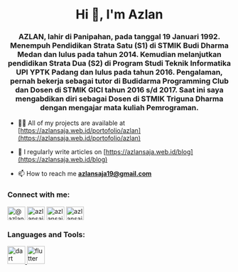 <h1 align="center">Hi 👋, I'm Azlan</h1>
<h3 align="center">AZLAN, lahir di Panipahan, pada tanggal 19 Januari 1992. Menempuh Pendidikan Strata Satu (S1) di STMIK Budi Dharma Medan dan lulus pada tahun 2014. Kemudian melanjutkan pendidikan Strata Dua (S2) di Program Studi Teknik Informatika UPI YPTK Padang dan lulus pada tahun 2016. Pengalaman, pernah bekerja sebagai tutor di Budidarma Programming Club dan Dosen di STMIK GICI tahun 2016 s/d 2017. Saat ini saya mengabdikan diri sebagai Dosen di STMIK Triguna Dharma dengan mengajar mata kuliah Pemrograman.</h3>

- 👨‍💻 All of my projects are available at [https://azlansaja.web.id/portofolio/azlan](https://azlansaja.web.id/portofolio/azlan)

- 📝 I regularly write articles on [https://azlansaja.web.id/blog](https://azlansaja.web.id/blog)

- 📫 How to reach me **azlansaja19@gmail.com**

<h3 align="left">Connect with me:</h3>
<p align="left">
<a href="https://twitter.com/@azlansaja" target="blank"><img align="center" src="https://raw.githubusercontent.com/rahuldkjain/github-profile-readme-generator/master/src/images/icons/Social/twitter.svg" alt="@azlansaja" height="30" width="40" /></a>
<a href="https://fb.com/azlansaja" target="blank"><img align="center" src="https://raw.githubusercontent.com/rahuldkjain/github-profile-readme-generator/master/src/images/icons/Social/facebook.svg" alt="azlansaja" height="30" width="40" /></a>
<a href="https://instagram.com/azlansaja" target="blank"><img align="center" src="https://raw.githubusercontent.com/rahuldkjain/github-profile-readme-generator/master/src/images/icons/Social/instagram.svg" alt="azlansaja" height="30" width="40" /></a>
<a href="https://www.youtube.com/c/azlansaja" target="blank"><img align="center" src="https://raw.githubusercontent.com/rahuldkjain/github-profile-readme-generator/master/src/images/icons/Social/youtube.svg" alt="azlansaja" height="30" width="40" /></a>
</p>

<h3 align="left">Languages and Tools:</h3>
<p align="left"> <a href="https://dart.dev" target="_blank" rel="noreferrer"> <img src="https://www.vectorlogo.zone/logos/dartlang/dartlang-icon.svg" alt="dart" width="40" height="40"/> </a> <a href="https://flutter.dev" target="_blank" rel="noreferrer"> <img src="https://www.vectorlogo.zone/logos/flutterio/flutterio-icon.svg" alt="flutter" width="40" height="40"/> </a> </p>